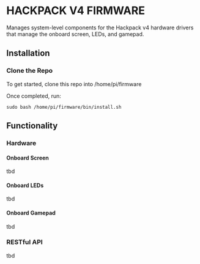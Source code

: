 # HACKPACK V4 FIRMWARE

Manages system-level components for the Hackpack v4 hardware drivers that manage the
onboard screen, LEDs, and gamepad.

## Installation

### Clone the Repo

To get started, clone this repo into /home/pi/firmware

Once completed, run:

`sudo bash /home/pi/firmware/bin/install.sh`

## Functionality

### Hardware

#### Onboard Screen

tbd


#### Onboard LEDs

tbd


####  Onboard Gamepad

tbd


### RESTful API

tbd
